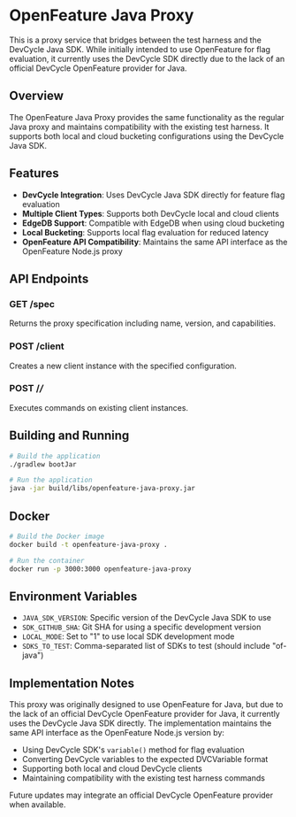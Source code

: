 # OpenFeature Java Proxy

This is a proxy service that bridges between the test harness and the DevCycle Java SDK. While initially intended to use OpenFeature for flag evaluation, it currently uses the DevCycle SDK directly due to the lack of an official DevCycle OpenFeature provider for Java.

## Overview

The OpenFeature Java Proxy provides the same functionality as the regular Java proxy and maintains compatibility with the existing test harness. It supports both local and cloud bucketing configurations using the DevCycle Java SDK.

## Features

- **DevCycle Integration**: Uses DevCycle Java SDK directly for feature flag evaluation
- **Multiple Client Types**: Supports both DevCycle local and cloud clients  
- **EdgeDB Support**: Compatible with EdgeDB when using cloud bucketing
- **Local Bucketing**: Supports local flag evaluation for reduced latency
- **OpenFeature API Compatibility**: Maintains the same API interface as the OpenFeature Node.js proxy

## API Endpoints

### GET /spec
Returns the proxy specification including name, version, and capabilities.

### POST /client
Creates a new client instance with the specified configuration.

### POST /*/*
Executes commands on existing client instances.

## Building and Running

```bash
# Build the application
./gradlew bootJar

# Run the application
java -jar build/libs/openfeature-java-proxy.jar
```

## Docker

```bash
# Build the Docker image
docker build -t openfeature-java-proxy .

# Run the container
docker run -p 3000:3000 openfeature-java-proxy
```

## Environment Variables

- `JAVA_SDK_VERSION`: Specific version of the DevCycle Java SDK to use
- `SDK_GITHUB_SHA`: Git SHA for using a specific development version
- `LOCAL_MODE`: Set to "1" to use local SDK development mode
- `SDKS_TO_TEST`: Comma-separated list of SDKs to test (should include "of-java")

## Implementation Notes

This proxy was originally designed to use OpenFeature for Java, but due to the lack of an official DevCycle OpenFeature provider for Java, it currently uses the DevCycle Java SDK directly. The implementation maintains the same API interface as the OpenFeature Node.js version by:

- Using DevCycle SDK's `variable()` method for flag evaluation
- Converting DevCycle variables to the expected DVCVariable format
- Supporting both local and cloud DevCycle clients
- Maintaining compatibility with the existing test harness commands

Future updates may integrate an official DevCycle OpenFeature provider when available.